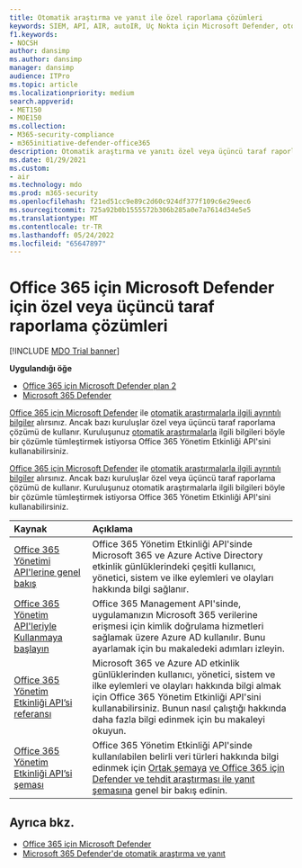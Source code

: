 ```yaml
---
title: Otomatik araştırma ve yanıt ile özel raporlama çözümleri
keywords: SIEM, API, AIR, autoIR, Uç Nokta için Microsoft Defender, otomatik araştırma, tümleştirme, özel rapor
f1.keywords:
- NOCSH
author: dansimp
ms.author: dansimp
manager: dansimp
audience: ITPro
ms.topic: article
ms.localizationpriority: medium
search.appverid:
- MET150
- MOE150
ms.collection:
- M365-security-compliance
- m365initiative-defender-office365
description: Otomatik araştırma ve yanıtı özel veya üçüncü taraf raporlama çözümüyle tümleştirmeyi öğrenin.
ms.date: 01/29/2021
ms.custom:
- air
ms.technology: mdo
ms.prod: m365-security
ms.openlocfilehash: f21ed51cc9e89c2d60c924df377f109c6e29eec6
ms.sourcegitcommit: 725a92b0b1555572b306b285a0e7a7614d34e5e5
ms.translationtype: MT
ms.contentlocale: tr-TR
ms.lasthandoff: 05/24/2022
ms.locfileid: "65647897"
---
```

# <a name="custom-or-third-party-reporting-solutions-for-microsoft-defender-for-office-365"></a>Office 365 için Microsoft Defender için özel veya üçüncü taraf raporlama çözümleri

[!INCLUDE [MDO Trial banner](../includes/mdo-trial-banner.md)]

**Uygulandığı öğe**
- [Office 365 için Microsoft Defender plan 2](defender-for-office-365.md)
- [Microsoft 365 Defender](../defender/microsoft-365-defender.md)

[Office 365 için Microsoft Defender](defender-for-office-365.md) ile [otomatik araştırmalarla ilgili ayrıntılı bilgiler](air-view-investigation-results.md) alırsınız. Ancak bazı kuruluşlar özel veya üçüncü taraf raporlama çözümü de kullanır. Kuruluşunuz [otomatik araştırmalarla](office-365-air.md) ilgili bilgileri böyle bir çözümle tümleştirmek istiyorsa Office 365 Yönetim Etkinliği API'sini kullanabilirsiniz.

[Office 365 için Microsoft Defender](defender-for-office-365.md) ile [otomatik araştırmalarla ilgili ayrıntılı bilgiler](air-view-investigation-results.md) alırsınız. Ancak bazı kuruluşlar özel veya üçüncü taraf raporlama çözümü de kullanır. Kuruluşunuz otomatik araştırmalarla ilgili bilgileri böyle bir çözümle tümleştirmek istiyorsa Office 365 Yönetim Etkinliği API'sini kullanabilirsiniz.

|Kaynak|Açıklama|
|:---|:---|
|[Office 365 Yönetimi API'lerine genel bakış](/office/office-365-management-api/office-365-management-apis-overview)|Office 365 Yönetim Etkinliği API'sinde Microsoft 365 ve Azure Active Directory etkinlik günlüklerindeki çeşitli kullanıcı, yönetici, sistem ve ilke eylemleri ve olayları hakkında bilgi sağlanır.|
|[Office 365 Yönetim API'leriyle Kullanmaya başlayın](/office/office-365-management-api/get-started-with-office-365-management-apis)|Office 365 Management API'sinde, uygulamanızın Microsoft 365 verilerine erişmesi için kimlik doğrulama hizmetleri sağlamak üzere Azure AD kullanılır. Bunu ayarlamak için bu makaledeki adımları izleyin.|
|[Office 365 Yönetim Etkinliği API’si referansı](/office/office-365-management-api/office-365-management-activity-api-reference)|Microsoft 365 ve Azure AD etkinlik günlüklerinden kullanıcı, yönetici, sistem ve ilke eylemleri ve olayları hakkında bilgi almak için Office 365 Yönetim Etkinliği API'sini kullanabilirsiniz. Bunun nasıl çalıştığı hakkında daha fazla bilgi edinmek için bu makaleyi okuyun.|
|[Office 365 Yönetim Etkinliği API’si şeması](/office/office-365-management-api/office-365-management-activity-api-schema)|Office 365 Yönetim Etkinliği API'sinde kullanılabilen belirli veri türleri hakkında bilgi edinmek için [Ortak şemaya](/office/office-365-management-api/office-365-management-activity-api-schema#common-schema) [ve Office 365 için Defender ve tehdit araştırması ile yanıt şemasına](/office/office-365-management-api/office-365-management-activity-api-schema#office-365-advanced-threat-protection-and-threat-investigation-and-response-schema) genel bir bakış edinin.|

## <a name="see-also"></a>Ayrıca bkz.

- [Office 365 için Microsoft Defender](defender-for-office-365.md)
- [Microsoft 365 Defender'de otomatik araştırma ve yanıt](/microsoft-365/security/defender/m365d-autoir)
